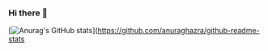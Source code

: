 ### Hi there 👋

[![Anurag's GitHub stats](https://github-readme-stats.vercel.app/api?username=Dommicrafter)](https://github.com/anuraghazra/github-readme-stats

<!--
**Dommicrafter/Dommicrafter** is a ✨ _special_ ✨ repository because its `README.md` (this file) appears on your GitHub profile.

Here are some ideas to get you started:

- 🔭 I’m currently working on ...
- 🌱 I’m currently learning ...
- 👯 I’m looking to collaborate on ...
- 🤔 I’m looking for help with ...
- 💬 Ask me about ...
- 📫 How to reach me: ...
- 😄 Pronouns: ...
- ⚡ Fun fact: ...
-->
